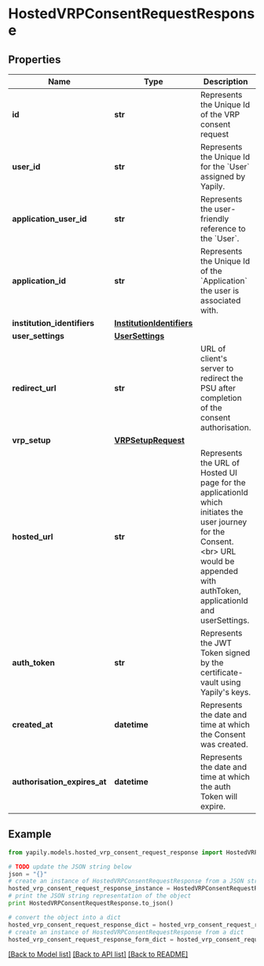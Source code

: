 # HostedVRPConsentRequestResponse


## Properties
Name | Type | Description | Notes
------------ | ------------- | ------------- | -------------
**id** | **str** | Represents the Unique Id of the VRP consent request | 
**user_id** | **str** | Represents the Unique Id for the &#x60;User&#x60; assigned by Yapily. | [optional] 
**application_user_id** | **str** | Represents the user-friendly reference to the &#x60;User&#x60;. | [optional] 
**application_id** | **str** | Represents the Unique Id of the &#x60;Application&#x60; the user is associated with. | 
**institution_identifiers** | [**InstitutionIdentifiers**](InstitutionIdentifiers.md) |  | [optional] 
**user_settings** | [**UserSettings**](UserSettings.md) |  | [optional] 
**redirect_url** | **str** | URL of client&#39;s server to redirect the PSU after completion of the consent authorisation. | [optional] 
**vrp_setup** | [**VRPSetupRequest**](VRPSetupRequest.md) |  | [optional] 
**hosted_url** | **str** | Represents the URL of Hosted UI page for the applicationId which initiates the user journey for the Consent. &lt;br&gt; URL would be appended with authToken, applicationId and userSettings. | 
**auth_token** | **str** | Represents the JWT Token signed by the certificate-vault using Yapily&#39;s keys. | 
**created_at** | **datetime** | Represents the date and time at which the Consent was created. | 
**authorisation_expires_at** | **datetime** | Represents the date and time at which the auth Token will expire. | [optional] 

## Example

```python
from yapily.models.hosted_vrp_consent_request_response import HostedVRPConsentRequestResponse

# TODO update the JSON string below
json = "{}"
# create an instance of HostedVRPConsentRequestResponse from a JSON string
hosted_vrp_consent_request_response_instance = HostedVRPConsentRequestResponse.from_json(json)
# print the JSON string representation of the object
print HostedVRPConsentRequestResponse.to_json()

# convert the object into a dict
hosted_vrp_consent_request_response_dict = hosted_vrp_consent_request_response_instance.to_dict()
# create an instance of HostedVRPConsentRequestResponse from a dict
hosted_vrp_consent_request_response_form_dict = hosted_vrp_consent_request_response.from_dict(hosted_vrp_consent_request_response_dict)
```
[[Back to Model list]](../README.md#documentation-for-models) [[Back to API list]](../README.md#documentation-for-api-endpoints) [[Back to README]](../README.md)


